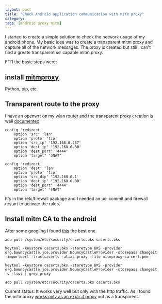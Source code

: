```yaml
---
layout: post
title: "Check Android application communication with mitm proxy"
category: 
tags: [android proxy mitm]
---
```


I started to create a simple solution to check the network usage of my android phone. My basic idea was to create a transparent mitm proxy
and capture all of the network messages. The proxy is created but still I can't find a greate transparent ssl capable mitm proxy.

FTR the basic steps were:

install [mitmproxy](http://mitmproxy.org/)
------------------------------------------

Python, pip, etc.


Transparent route to the proxy
------------------------------

I have an openwrt on my wlan router and the transparent proxy creation is well [documented](http://wiki.openwrt.org/doc/uci/firewall)


    config 'redirect'                      
        option 'src' 'lan'             
        option 'proto' 'tcp'           
        option 'src_ip' '192.168.0.237'
        option 'dest_ip' '192.168.0.80'
        option 'dest_port' '4444'      
        option 'target' 'DNAT'            
                                       
    config 'redirect'                      
        option 'dest' 'lan'            
        option 'proto' 'tcp'                      
        option 'src_dip' '192.168.0.1'   
        option 'dest_ip' '192.168.0.80' 
        option 'dest_port' '4444'    
        option 'target' 'SNAT' 

        
It's in the /etc/firewall package and I needed an uci commit and firewall restart to activate the rules.

Install mitm CA to the android
------------------------------

After some googling I found [this](http://wiki.cacert.org/FAQ/ImportRootCert?action=show&redirect=ImportRootCert#Android_Phones) the best one.

    adb pull /system/etc/security/cacerts.bks cacerts.bks

    keytool -keystore cacerts.bks -storetype BKS -provider org.bouncycastle.jce.provider.BouncyCastleProvider -storepass changeit -importcert -trustcacerts -alias proxy -file mitmproxy-ca-cert.pem

    keytool -keystore cacerts.bks -storetype BKS -provider org.bouncycastle.jce.provider.BouncyCastleProvider -storepass changeit -v -list | grep proxy

    adb pull /system/etc/security/cacerts.bks cacerts.bks
    


Current status: It works very well but only with the http traffic. As I found the mitmproxy [works only as an explicit proxy](http://groups.google.com/group/mitmproxy/browse_thread/thread/642270e13c1c2569?pli=1) not as a transparent.